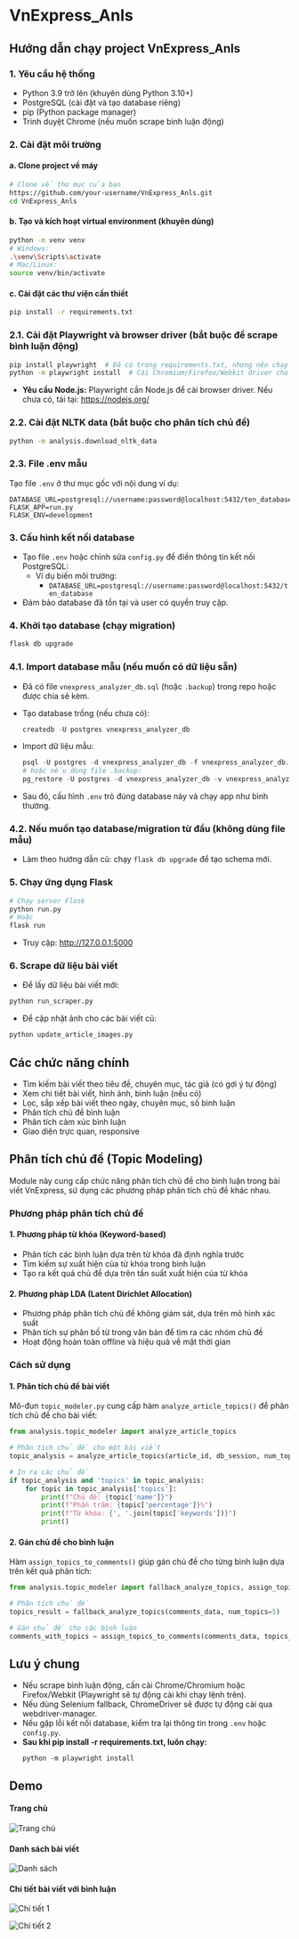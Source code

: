 # VnExpress_Anls

## Hướng dẫn chạy project VnExpress_Anls

### 1. Yêu cầu hệ thống

- Python 3.9 trở lên (khuyên dùng Python 3.10+)
- PostgreSQL (cài đặt và tạo database riêng)
- pip (Python package manager)
- Trình duyệt Chrome (nếu muốn scrape bình luận động)

### 2. Cài đặt môi trường

#### a. Clone project về máy

```bash
# Clone về thư mục của bạn
https://github.com/your-username/VnExpress_Anls.git
cd VnExpress_Anls
```

#### b. Tạo và kích hoạt virtual environment (khuyên dùng)

```bash
python -m venv venv
# Windows:
.\venv\Scripts\activate
# Mac/Linux:
source venv/bin/activate
```

#### c. Cài đặt các thư viện cần thiết

```bash
pip install -r requirements.txt
```

### 2.1. Cài đặt Playwright và browser driver (bắt buộc để scrape bình luận động)

```bash
pip install playwright  # Đã có trong requirements.txt, nhưng nên chạy lại để chắc chắn
python -m playwright install  # Cài Chromium/Firefox/Webkit driver cho Playwright
```

- **Yêu cầu Node.js:** Playwright cần Node.js để cài browser driver. Nếu chưa có, tải tại: https://nodejs.org/

### 2.2. Cài đặt NLTK data (bắt buộc cho phân tích chủ đề)

```bash
python -m analysis.download_nltk_data
```

### 2.3. File .env mẫu

Tạo file `.env` ở thư mục gốc với nội dung ví dụ:

```
DATABASE_URL=postgresql://username:password@localhost:5432/ten_database
FLASK_APP=run.py
FLASK_ENV=development
```

### 3. Cấu hình kết nối database

- Tạo file `.env` hoặc chỉnh sửa `config.py` để điền thông tin kết nối PostgreSQL:
  - Ví dụ biến môi trường:
    - `DATABASE_URL=postgresql://username:password@localhost:5432/ten_database`
- Đảm bảo database đã tồn tại và user có quyền truy cập.

### 4. Khởi tạo database (chạy migration)

```bash
flask db upgrade
```

### 4.1. Import database mẫu (nếu muốn có dữ liệu sẵn)

- Đã có file `vnexpress_analyzer_db.sql` (hoặc `.backup`) trong repo hoặc được chia sẻ kèm.
- Tạo database trống (nếu chưa có):

  ```powershell
  createdb -U postgres vnexpress_analyzer_db
  ```

- Import dữ liệu mẫu:

  ```powershell
  psql -U postgres -d vnexpress_analyzer_db -f vnexpress_analyzer_db.sql
  # hoặc nếu dùng file .backup:
  pg_restore -U postgres -d vnexpress_analyzer_db -v vnexpress_analyzer_db.backup
  ```

- Sau đó, cấu hình `.env` trỏ đúng database này và chạy app như bình thường.

### 4.2. Nếu muốn tạo database/migration từ đầu (không dùng file mẫu)

- Làm theo hướng dẫn cũ: chạy `flask db upgrade` để tạo schema mới.

### 5. Chạy ứng dụng Flask

```bash
# Chạy server Flask
python run.py
# Hoặc
flask run
```

- Truy cập: http://127.0.0.1:5000

### 6. Scrape dữ liệu bài viết

- Để lấy dữ liệu bài viết mới:

```bash
python run_scraper.py
```

- Để cập nhật ảnh cho các bài viết cũ:

```bash
python update_article_images.py
```

## Các chức năng chính

- Tìm kiếm bài viết theo tiêu đề, chuyên mục, tác giả (có gợi ý tự động)
- Xem chi tiết bài viết, hình ảnh, bình luận (nếu có)
- Lọc, sắp xếp bài viết theo ngày, chuyên mục, số bình luận
- Phân tích chủ đề bình luận
- Phân tích cảm xúc bình luận 
- Giao diện trực quan, responsive

## Phân tích chủ đề (Topic Modeling)

Module này cung cấp chức năng phân tích chủ đề cho bình luận trong bài viết VnExpress, sử dụng các phương pháp phân tích chủ đề khác nhau.

### Phương pháp phân tích chủ đề

#### 1. Phương pháp từ khóa (Keyword-based)

- Phân tích các bình luận dựa trên từ khóa đã định nghĩa trước
- Tìm kiếm sự xuất hiện của từ khóa trong bình luận
- Tạo ra kết quả chủ đề dựa trên tần suất xuất hiện của từ khóa

#### 2. Phương pháp LDA (Latent Dirichlet Allocation)

- Phương pháp phân tích chủ đề không giám sát, dựa trên mô hình xác suất
- Phân tích sự phân bố từ trong văn bản để tìm ra các nhóm chủ đề
- Hoạt động hoàn toàn offline và hiệu quả về mặt thời gian

### Cách sử dụng

#### 1. Phân tích chủ đề bài viết

Mô-đun `topic_modeler.py` cung cấp hàm `analyze_article_topics()` để phân tích chủ đề cho bài viết:

```python
from analysis.topic_modeler import analyze_article_topics

# Phân tích chủ đề cho một bài viết
topic_analysis = analyze_article_topics(article_id, db_session, num_topics=5)

# In ra các chủ đề
if topic_analysis and 'topics' in topic_analysis:
    for topic in topic_analysis['topics']:
        print(f"Chủ đề: {topic['name']}")
        print(f"Phần trăm: {topic['percentage']}%")
        print(f"Từ khóa: {', '.join(topic['keywords'])}")
        print()
```

#### 2. Gán chủ đề cho bình luận

Hàm `assign_topics_to_comments()` giúp gán chủ đề cho từng bình luận dựa trên kết quả phân tích:

```python
from analysis.topic_modeler import fallback_analyze_topics, assign_topics_to_comments

# Phân tích chủ đề
topics_result = fallback_analyze_topics(comments_data, num_topics=5)

# Gán chủ đề cho các bình luận
comments_with_topics = assign_topics_to_comments(comments_data, topics_result)
```

## Lưu ý chung

- Nếu scrape bình luận động, cần cài Chrome/Chromium hoặc Firefox/Webkit (Playwright sẽ tự động cài khi chạy lệnh trên).
- Nếu dùng Selenium fallback, ChromeDriver sẽ được tự động cài qua webdriver-manager.
- Nếu gặp lỗi kết nối database, kiểm tra lại thông tin trong `.env` hoặc `config.py`.
- **Sau khi pip install -r requirements.txt, luôn chạy:**
  ```
  python -m playwright install
  ```

## Demo

#### Trang chủ

![Trang chủ](static/images/image.png)

#### Danh sách bài viết

![Danh sách](static/images/image-1.png)

#### Chi tiết bài viết với bình luận

![Chi tiết 1](static/images/image-2.png)

![Chi tiết 2](static/images/image-3.png)
